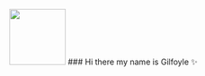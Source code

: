 <a href="URL_REDIRECT" target="blank"><img align="" src="https://user-images.githubusercontent.com/66886118/160284414-df1f0cc7-6820-446f-880f-4ef7773908d9.gif" height="100" /></a> ### Hi there my name is Gilfoyle ✨


<!--
**devhindo/devhindo** is a ✨ _special_ ✨ repository because its `README.md` (this file) appears on your GitHub profile.

Here are some ideas to get you started:

- 🔭 I’m currently working on ...
- 🌱 I’m currently learning ...
- 👯 I’m looking to collaborate on ...
- 🤔 I’m looking for help with ...
- 💬 Ask me about ...![Uploading Gilfoyle.gif…]()

- 📫 How to reach me: ...
- 😄 Pronouns: ...
- ⚡ Fun fact: ...
-->
